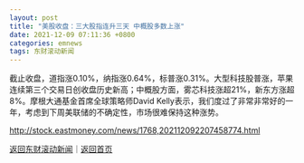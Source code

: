 ```yaml
---
layout: post
title: "美股收盘：三大股指连升三天 中概股多数上涨"
date: 2021-12-09 07:11:36 +0800
categories: emnews
tags: 东财滚动新闻
---
```


截止收盘，道指涨0.10%，纳指涨0.64%，标普涨0.31%。大型科技股普涨，苹果连续第三个交易日创收盘历史新高；中概股方面，雾芯科技涨超21%，新东方涨超8%。摩根大通基金首席全球策略师David Kelly表示，我们度过了非常非常好的一年，考虑到下周美联储的不确定性，市场很难保持这种涨势。

<http://stock.eastmoney.com/news/1768,202112092207458774.html>

[返回东财滚动新闻](//finews.withounder.com/emnews/)｜[返回首页](//finews.withounder.com/)